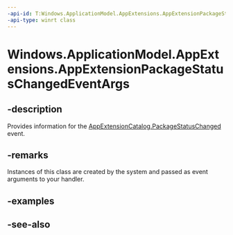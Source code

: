 ```yaml
---
-api-id: T:Windows.ApplicationModel.AppExtensions.AppExtensionPackageStatusChangedEventArgs
-api-type: winrt class
---
```


<!-- Class syntax.
public class AppExtensionPackageStatusChangedEventArgs : Windows.ApplicationModel.AppExtensions.IAppExtensionPackageStatusChangedEventArgs
-->

# Windows.ApplicationModel.AppExtensions.AppExtensionPackageStatusChangedEventArgs

## -description
Provides information for the [AppExtensionCatalog.PackageStatusChanged](appextensioncatalog_packagestatuschanged.md) event.

## -remarks
Instances of this class are created by the system and passed as event arguments to your handler.

## -examples

## -see-also
